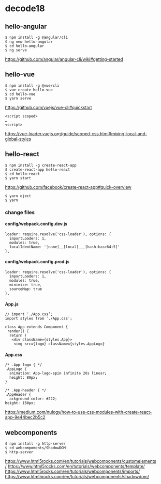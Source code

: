 # decode18

## hello-angular

```
$ npm install -g @angular/cli
$ ng new hello-angular
$ cd hello-angular
$ ng serve
```

https://github.com/angular/angular-cli/wiki#getting-started

## hello-vue

```
$ npm install -g @vue/cli
$ vue create hello-vue
$ cd hello-vue
$ yarn serve
```

https://github.com/vuejs/vue-cli#quickstart

```
<script scoped>
…
<script>
```

https://vue-loader.vuejs.org/guide/scoped-css.html#mixing-local-and-global-styles

## hello-react

```
$ npm install -g create-react-app
$ create-react-app hello-react
$ cd hello-react
$ yarn start
```

https://github.com/facebook/create-react-app#quick-overview

```
$ yarn eject
$ yarn
```

### change files

#### config/webpack.config.dev.js

```
loader: require.resolve('css-loader'), options: {
  importLoaders: 1,
  modules: true,
  localIdentName: '[name]__[local]___[hash:base64:5]'
},
```

#### config/webpack.config.prod.js

```
loader: require.resolve('css-loader'), options: {
  importLoaders: 1,
  modules: true,
  minimize: true,
  sourceMap: true
},
```

#### App.js

```
// import ‘./App.css’;
import styles from ‘./App.css’;

class App extends Component {
 render() {
  return (
   <div className={styles.App}>
    <img src={logo} className={styles.AppLogo}
```

#### App.css

```
/* .App-logo { */
.AppLogo {
  animation: App-logo-spin infinite 20s linear;
  height: 80px;
}

/* .App-header { */
.AppHeader {
  ackground-color: #222;
height: 150px;
```

https://medium.com/nulogy/how-to-use-css-modules-with-create-react-app-9e44bec2b5c2

## webcomponents

```
$ npm install -g http-server
$ cd webcompoments/ShadowDOM
$ http-server
```

https://www.html5rocks.com/en/tutorials/webcomponents/customelements/
https://www.html5rocks.com/en/tutorials/webcomponents/template/
https://www.html5rocks.com/en/tutorials/webcomponents/imports/
https://www.html5rocks.com/en/tutorials/webcomponents/shadowdom/
